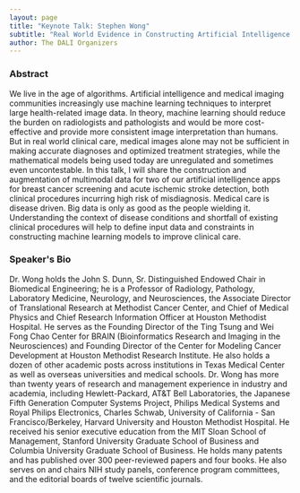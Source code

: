 ```yaml
---
layout: page
title: "Keynote Talk: Stephen Wong"
subtitle: "Real World Evidence in Constructing Artificial Intelligence Apps to Improve Clinical Care"
author: The DALI Organizers
---
```


### Abstract

We live in the age of algorithms.  Artificial intelligence and medical imaging communities increasingly use machine learning techniques to interpret large health-related image data.  In theory, machine learning should reduce the burden on radiologists and pathologists and would be more cost-effective and provide more consistent image interpretation than humans.  But in real world clinical care, medical images alone may not be sufficient in making accurate diagnoses and optimized treatment strategies, while the mathematical models being used today are unregulated and sometimes even uncontestable.   In this talk, I will share the construction and augmentation of multimodal data for two of our artificial intelligence apps for breast cancer screening and acute ischemic stroke detection, both clinical procedures incurring high risk of misdiagnosis.   Medical care is disease driven.  Big data is only as good as the people wielding it.  Understanding the context of disease conditions and shortfall of existing clinical procedures will help to define input data and constraints in constructing machine learning models to improve clinical care.

### Speaker's Bio

Dr. Wong holds the John S. Dunn, Sr. Distinguished Endowed Chair in Biomedical Engineering; he is a Professor of Radiology, Pathology, Laboratory Medicine, Neurology, and Neurosciences, the Associate Director of Translational Research at Methodist Cancer Center, and Chief of Medical Physics and Chief Research Information Officer at Houston Methodist Hospital. He serves as the Founding Director of the Ting Tsung and Wei Fong Chao Center for BRAIN (Bioinformatics Research and Imaging in the Neurosciences) and Founding Director of the Center for Modeling Cancer Development at Houston Methodist Research Institute. He also holds a dozen of other academic posts across institutions in Texas Medical Center as well as overseas universities and medical schools. Dr. Wong has more than twenty years of research and management experience in industry and academia, including Hewlett-Packard, AT&T Bell Laboratories, the Japanese Fifth Generation Computer Systems Project, Philips Medical Systems and Royal Philips Electronics, Charles Schwab, University of California - San Francisco/Berkeley, Harvard University and Houston Methodist Hospital. He received his senior executive education from the MIT Sloan School of Management, Stanford University Graduate School of Business and Columbia University Graduate School of Business. He holds many patents and has published over 300 peer-reviewed papers and four books. He also serves on and chairs NIH study panels, conference program committees, and the editorial boards of twelve scientific journals.
